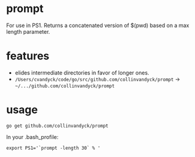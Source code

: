 prompt
======

For use in PS1. Returns a concatenated version of $(pwd) based on a max length parameter. 

features
========

* elides intermediate directories in favor of longer ones.
* `/Users/cvandyck/code/go/src/github.com/collinvandyck/prompt` -> `~/.../github.com/collinvandyck/prompt`

usage
=====

    go get github.com/collinvandyck/prompt

In your .bash_profile:

    export PS1='`prompt -length 30` % '
